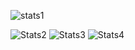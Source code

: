 ![stats1](https://github-readme-stats.vercel.app/api?username=elhizazi1&theme=radical&show_icons=true&count_private=true)

![Stats2](https://github-profile-summary-cards.vercel.app/api/cards/repos-per-language?username=elhizazi1&theme=solarized_dark)
![Stats3](https://github-profile-summary-cards.vercel.app/api/cards/most-commit-language?username=elhizazi1&theme=solarized_dark)
![Stats4](https://github-profile-summary-cards.vercel.app/api/cards/profile-details?username=elhizazi1&theme=solarized_dark)
